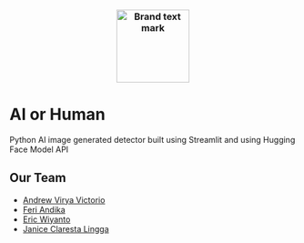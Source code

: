 <h3 align="center">
    <img src="/public/logo.png" height="128" alt="Brand text mark">
</h3>

# AI or Human
Python AI image generated detector built using Streamlit and using Hugging Face Model API

## Our Team
- [Andrew Virya Victorio](https://github.com/AlphaByte-RedTeam)
- [Feri Andika](https://github.com/your-feritale)
- [Eric Wiyanto](https://github.com/wiyantoeric)
- [Janice Claresta Lingga](https://github.com/janeclrst)

